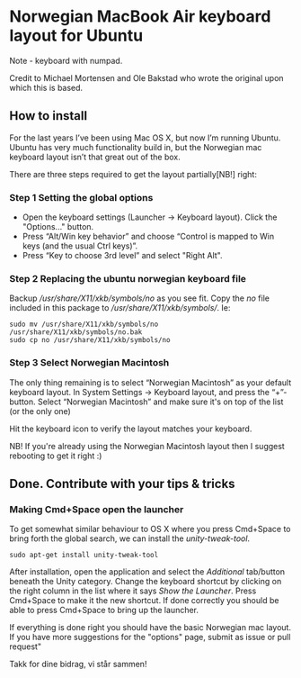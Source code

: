 # Norwegian MacBook Air keyboard layout for Ubuntu

Note - keyboard with numpad.

Credit to Michael Mortensen and Ole Bakstad who wrote the original upon which this is based.

## How to install

For the last years I’ve been using Mac OS X, but now I’m running Ubuntu. 
Ubuntu has very much functionality build in, but the Norwegian mac keyboard layout isn’t that great out of the box.

There are three steps required to get the layout partially[NB!] right:

### Step 1 Setting the global options

  * Open the keyboard settings (Launcher -> Keyboard layout). Click the "Options..." button.
  * Press “Alt/Win key behavior” and choose “Control is mapped to Win keys (and the usual Ctrl keys)”.
  * Press “Key to choose 3rd level” and select "Right Alt".

### Step 2 Replacing the ubuntu norwegian keyboard file

Backup */usr/share/X11/xkb/symbols/no* as you see fit. Copy the *no* file
included in this package to */usr/share/X11/xkb/symbols/*. Ie:

```Shell
sudo mv /usr/share/X11/xkb/symbols/no /usr/share/X11/xkb/symbols/no.bak
sudo cp no /usr/share/X11/xkb/symbols/no
```

### Step 3 Select Norwegian Macintosh

The only thing remaining is to select “Norwegian Macintosh” as your default keyboard layout.
In System Settings -> Keyboard layout, and press the “+”-button. Select “Norwegian Macintosh” and make sure it's on top of the list (or the only one)

Hit the keyboard icon to verify the layout matches your keyboard.

NB! If you're already using the Norwegian Macintosh layout then I suggest rebooting to get it right :)
 
## Done. Contribute with your tips & tricks

### Making Cmd+Space open the launcher

To get somewhat similar behaviour to OS X where you press Cmd+Space to bring forth the global search, we can install the *unity-tweak-tool*.

```Shell
sudo apt-get install unity-tweak-tool
```

After installation, open the application and select the *Additional* tab/button beneath the Unity category. Change the keyboard shortcut by clicking on the right column in the list where it says *Show the Launcher*. Press Cmd+Space to make it the new shortcut. If done correctly you should be able to press Cmd+Space to bring up the launcher.

If everything is done right you should have the basic Norwegian mac layout. If you have more suggestions for the "options" page, submit as issue or pull request"

Takk for dine bidrag, vi står sammen!
